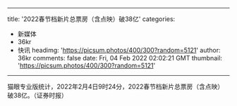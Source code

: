 
---
title: '2022春节档新片总票房（含点映）破38亿'
categories: 
 - 新媒体
 - 36kr
 - 快讯
headimg: 'https://picsum.photos/400/300?random=5121'
author: 36kr
comments: false
date: Fri, 04 Feb 2022 02:02:21 GMT
thumbnail: 'https://picsum.photos/400/300?random=5121'
---

<div>   
猫眼专业版统计，2022年2月4日9时24分，2022春节档新片总票房（含点映）破38亿。（证券时报）  
</div>
            